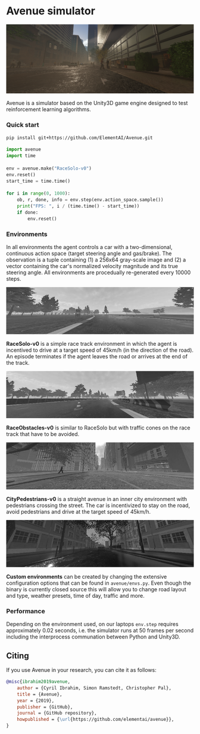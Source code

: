 # Avenue simulator

![Alt text](resources/head_2.png)

Avenue is a simulator based on the Unity3D game engine designed to test reinforcement learning algorithms.
### Quick start

```bash
pip install git+https://github.com/ElementAI/Avenue.git 
```

```python
import avenue
import time

env = avenue.make("RaceSolo-v0")
env.reset()
start_time = time.time()

for i in range(0, 1000):
    ob, r, done, info = env.step(env.action_space.sample())
    print("FPS: ", i / (time.time() - start_time))
    if done:
        env.reset()
```

### Environments
In all environments the agent controls a car with a two-dimensional, continuous action space (target steering angle and gas/brake). The observation is a tuple containing (1) a 256x64 gray-scale image and (2) a vector containing the car's normalized velocity magnitude and its true steering angle. All environments are procedually re-generated every 10000 steps.

![Alt text](resources/race_solo.jpg)

**RaceSolo-v0** is a simple race track environment in which the agent is incentived to drive at a target speed of 45km/h (in the direction of the road). An episode terminates if the agent leaves the road or arrives at the end of the track.

![Alt text](resources/race_obstacles.jpg)


**RaceObstacles-v0** is similar to RaceSolo but with traffic cones on the race track that have to be avoided. 

![Alt text](resources/city_pedestrians.jpg)

**CityPedestrians-v0** is a straight avenue in an inner city environment with pedestrians crossing the street. The car is incentivized to stay on the road, avoid pedestrians and drive at the target speed of 45km/h. 

![Alt text](resources/custom.jpg)

**Custom environments**  can be created by changing the extensive configuration options that can be found in `avenue/envs.py`. Even though the binary is currently closed source this will allow you to change road layout and type, weather presets, time of day, traffic and more.

### Performance
Depending on the environment used, on our laptops `env.step` requires approximately 0.02 seconds, i.e. the simulator runs at 50 frames per second including the interprocess communation between Python and Unity3D.


## Citing
If you use Avenue in your research, you can cite it as follows:
```bibtex
@misc{ibrahim2019avenue,
    author = {Cyril Ibrahim, Simon Ramstedt, Christopher Pal},
    title = {Avenue},
    year = {2019},
    publisher = {GitHub},
    journal = {GitHub repository},
    howpublished = {\url{https://github.com/elementai/avenue}},
}
```